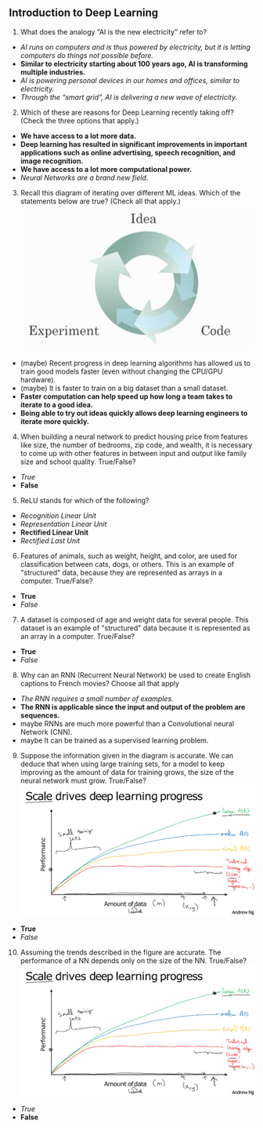 ## Introduction to Deep Learning

1. What does the analogy “AI is the new electricity” refer to?
+ *AI runs on computers and is thus powered by electricity, but it is letting computers do things not possible before.*
+ **Similar to electricity starting about 100 years ago, AI is transforming multiple industries.**
+ *AI is powering personal devices in our homes and offices, similar to electricity.*
+ *Through the “smart grid”, AI is delivering a new wave of electricity.*

2. Which of these are reasons for Deep Learning recently taking off? (Check the three options that apply.)
+ **We have access to a lot more data.**
+ **Deep learning has resulted in significant improvements in important applications such as online advertising, speech recognition, and image recognition.**
+ **We have access to a lot more computational power.**
+ *Neural Networks are a brand new field.*

3. Recall this diagram of iterating over different ML ideas. Which of the statements below are true? (Check all that apply.)
![test](assets/image1.png)
+ (maybe) Recent progress in deep learning algorithms has allowed us to train good models faster (even without changing the CPU/GPU hardware).
+ (maybe) It is faster to train on a big dataset than a small dataset.
+ **Faster computation can help speed up how long a team takes to iterate to a good idea.**
+ **Being able to try out ideas quickly allows deep learning engineers to iterate more quickly.**

4. When building a neural network to predict housing price from features like size, the number of bedrooms, zip code, and wealth, it is necessary to come up with other features in between input and output like family size and school quality. True/False?
+ *True*
+ **False**

5. ReLU stands for which of the following?
+ *Recognition Linear Unit*
+ *Representation Linear Unit*
+ **Rectified Linear Unit**
+ *Rectified Last Unit*

6. Features of animals, such as weight, height, and color, are used for classification between cats, dogs, or others. This is an example of "structured" data, because they are represented as arrays in a computer. True/False?
+ **True**
+ *False*

7. A dataset is composed of age and weight data for several people. This dataset is an example of "structured" data because it is represented as an array in a computer. True/False?
+ **True**
+ *False*

8. Why can an RNN (Recurrent Neural Network) be used to create English captions to French movies? Choose all that apply
+ *The RNN requires a small number of examples.*
+ **The RNN is applicable since the input and output of the problem are sequences.**
+ maybe RNNs are much more powerful than a Convolutional neural Network (CNN).
+ maybe It can be trained as a supervised learning problem.

9. Suppose the information given in the diagram is accurate. We can deduce that when using large training sets, for a model to keep improving as the amount of data for training grows, the size of the neural network must grow. True/False?
![alt text](assets/image2.png)
+ **True**
+ *False*

10. Assuming the trends described in the figure are accurate. The performance of a NN depends only on the size of the NN. True/False?
![alt text](assets/image2.png)
+ *True*
+ **False**
